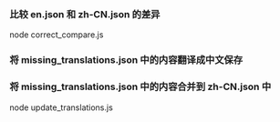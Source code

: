 ### 比较 en.json 和 zh-CN.json 的差异
node correct_compare.js
### 将 missing_translations.json 中的内容翻译成中文保存
### 将 missing_translations.json 中的内容合并到 zh-CN.json 中
node update_translations.js